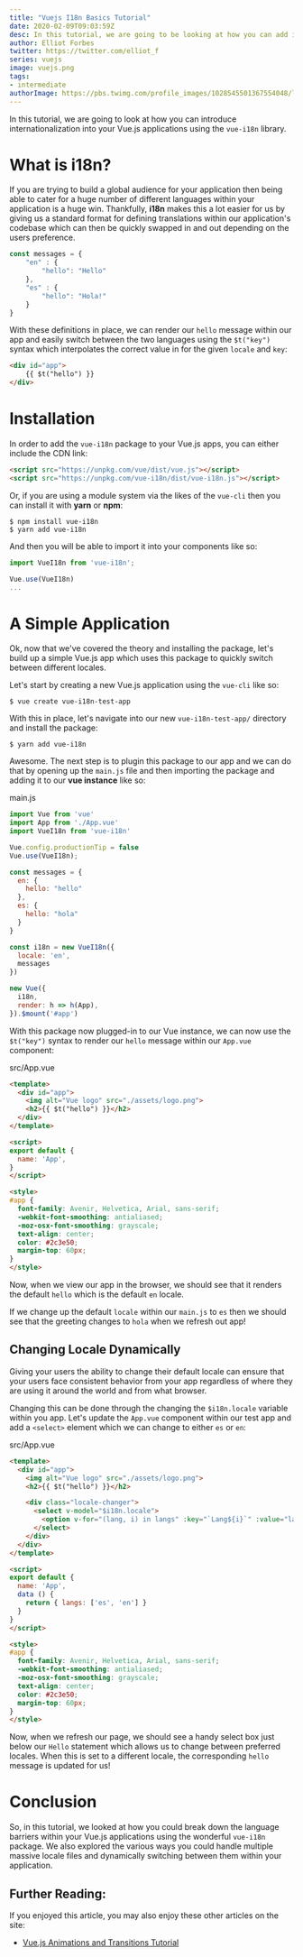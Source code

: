 ```yaml
---
title: "Vuejs I18n Basics Tutorial"
date: 2020-02-09T09:03:59Z
desc: In this tutorial, we are going to be looking at how you can add internationalization to your Vue.js applications using the vue-i18n library.
author: Elliot Forbes
twitter: https://twitter.com/elliot_f
series: vuejs
image: vuejs.png
tags:
- intermediate
authorImage: https://pbs.twimg.com/profile_images/1028545501367554048/lzr43cQv_400x400.jpg
---
```


In this tutorial, we are going to look at how you can introduce internationalization into your Vue.js applications using the `vue-i18n` library.

# What is i18n?

If you are trying to build a global audience for your application then being able to cater for a huge number of different languages within your application is a huge win. Thankfully, **i18n** makes this a lot easier for us by giving us a standard format for defining translations within our application's codebase which can then be quickly swapped in and out depending on the users preference.

```js
const messages = {
    "en" : {
        "hello": "Hello"
    }, 
    "es" : {
        "hello": "Hola!"
    }
}
```

With these definitions in place, we can render our `hello` message within our app and easily switch between the two languages using the `$t("key")` syntax which interpolates the correct value in for the given `locale` and `key`:

```html
<div id="app">
    {{ $t("hello") }}
</div>
```

# Installation

In order to add the `vue-i18n` package to your Vue.js apps, you can either include the CDN link:

```html
<script src="https://unpkg.com/vue/dist/vue.js"></script>
<script src="https://unpkg.com/vue-i18n/dist/vue-i18n.js"></script>
```

Or, if you are using a module system via the likes of the `vue-cli` then you can install it with **yarn** or **npm**:

```output
$ npm install vue-i18n
$ yarn add vue-i18n
```

And then you will be able to import it into your components like so:

```js
import VueI18n from 'vue-i18n';

Vue.use(VueI18n)
...
```

# A Simple Application

Ok, now that we've covered the theory and installing the package, let's build up a simple Vue.js app which uses this package to quickly switch between different locales.

Let's start by creating a new Vue.js application using the `vue-cli` like so:

```output
$ vue create vue-i18n-test-app
```

With this in place, let's navigate into our new `vue-i18n-test-app/` directory and install the package:

```output
$ yarn add vue-i18n
```

Awesome. The next step is to plugin this package to our app and we can do that by opening up the `main.js` file and then importing the package and adding it to our **vue instance** like so:

<div class="filename"> main.js </div>

```js
import Vue from 'vue'
import App from './App.vue'
import VueI18n from 'vue-i18n'

Vue.config.productionTip = false
Vue.use(VueI18n);

const messages = {
  en: {
    hello: "hello"
  },
  es: {
    hello: "hola"
  }
}

const i18n = new VueI18n({
  locale: 'en',
  messages
})

new Vue({
  i18n,
  render: h => h(App),
}).$mount('#app')

```

With this package now plugged-in to our Vue instance, we can now use the `$t("key")` syntax to render our `hello` message within our `App.vue` component:

<div class="filename"> src/App.vue </div>

```html
<template>
  <div id="app">
    <img alt="Vue logo" src="./assets/logo.png">
    <h2>{{ $t("hello") }}</h2>
  </div>
</template>

<script>
export default {
  name: 'App',
}
</script>

<style>
#app {
  font-family: Avenir, Helvetica, Arial, sans-serif;
  -webkit-font-smoothing: antialiased;
  -moz-osx-font-smoothing: grayscale;
  text-align: center;
  color: #2c3e50;
  margin-top: 60px;
}
</style>
```

Now, when we view our app in the browser, we should see that it renders the default `hello` which is the default `en` locale.

If we change up the default `locale` within our `main.js` to `es` then we should see that the greeting changes to `hola` when we refresh out app!

## Changing Locale Dynamically

Giving your users the ability to change their default locale can ensure that your users face consistent behavior from your app regardless of where they are using it around the world and from what browser.

Changing this can be done through the changing the `$i18n.locale` variable within you app. Let's update the `App.vue` component within our test app and add a `<select>` element which we can change to either `es` or `en`:

<div class="filename"> src/App.vue </div>

```html
<template>
  <div id="app">
    <img alt="Vue logo" src="./assets/logo.png">
    <h2>{{ $t("hello") }}</h2>

    <div class="locale-changer">
      <select v-model="$i18n.locale">
        <option v-for="(lang, i) in langs" :key="`Lang${i}`" :value="lang">{{ lang }}</option>
      </select>
    </div>
  </div>
</template>

<script>
export default {
  name: 'App',
  data () {
    return { langs: ['es', 'en'] }
  }
}
</script>

<style>
#app {
  font-family: Avenir, Helvetica, Arial, sans-serif;
  -webkit-font-smoothing: antialiased;
  -moz-osx-font-smoothing: grayscale;
  text-align: center;
  color: #2c3e50;
  margin-top: 60px;
}
</style>

```

Now, when we refresh our page, we should see a handy select box just below our `Hello` statement which allows us to change between preferred locales. When this is set to a different locale, the corresponding `hello` message is updated for us!

# Conclusion

So, in this tutorial, we looked at how you could break down the language barriers within your Vue.js applications using the wonderful `vue-i18n` package. We also explored the various ways you could handle multiple massive locale files and dynamically switching between them within your application. 

## Further Reading:

If you enjoyed this article, you may also enjoy these other articles on the site:

* [Vue.js Animations and Transitions Tutorial](/javascript/vuejs/vuejs-transitions-animations-tutorial/)